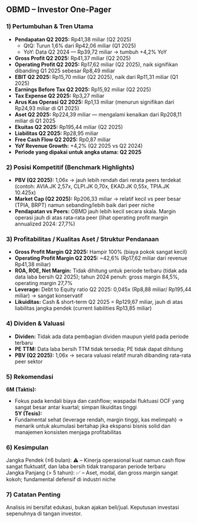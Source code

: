 ## OBMD – Investor One-Pager

### 1) Pertumbuhan & Tren Utama
- **Pendapatan Q2 2025:** Rp41,38 miliar (Q2 2025)
    - QtQ: Turun 1,6% dari Rp42,06 miliar (Q1 2025)
    - YoY: Data Q2 2024 — Rp39,72 miliar → tumbuh +4,2% YoY
- **Gross Profit Q2 2025:** Rp41,37 miliar (Q2 2025)
- **Operating Profit Q2 2025:** Rp17,62 miliar (Q2 2025), naik signifikan dibanding Q1 2025 sebesar Rp8,49 miliar
- **EBIT Q2 2025:** Rp15,70 miliar (Q2 2025), naik dari Rp11,31 miliar (Q1 2025)
- **Earnings Before Tax Q2 2025:** Rp15,92 miliar (Q2 2025)
- **Tax Expense Q2 2025:** Rp3,27 miliar
- **Arus Kas Operasi Q2 2025:** Rp1,13 miliar (menurun signifikan dari Rp24,93 miliar di Q1 2025)
- **Aset Q2 2025:** Rp224,39 miliar — mengalami kenaikan dari Rp208,11 miliar di Q1 2025
- **Ekuitas Q2 2025:** Rp195,44 miliar (Q2 2025)
- **Liabilitas Q2 2025:** Rp28,95 miliar
- **Free Cash Flow Q2 2025:** Rp0,87 miliar
- **YoY Revenue Growth:** +4,2% (Q2 2025 vs Q2 2024)
- **Periode yang dipakai untuk angka utama: Q2 2025**

### 2) Posisi Kompetitif (Benchmark Highlights)
- **PBV (Q2 2025):** 1,06x → jauh lebih rendah dari rerata peers terdekat (contoh: AVIA.JK 2,57x, CLPI.JK 0,70x, EKAD.JK 0,55x, TPIA.JK 10.425x)
- **Market Cap (Q2 2025):** Rp206,33 miliar → relatif kecil vs peer besar (TPIA, BRPT) namun sebanding/lebih baik dari peer niche
- **Pendapatan vs Peers:** OBMD jauh lebih kecil secara skala. Margin operasi jauh di atas rata-rata peer (lihat operating profit margin annualized 2024: 27,7%)

### 3) Profitabilitas / Kualitas Aset / Struktur Pendanaan
- **Gross Profit Margin Q2 2025:** Hampir 100% (biaya pokok sangat kecil)
- **Operating Profit Margin Q2 2025:** ~42,6% (Rp17,62 miliar dari revenue Rp41,38 miliar)
- **ROA, ROE, Net Margin:** Tidak dihitung untuk periode terbaru (tidak ada data laba bersih Q2 2025); tahun 2024 penuh: gross margin 84,5%, operating margin 27,7%
- **Leverage:** Debt to Equity ratio Q2 2025: 0,045x (Rp8,88 miliar/ Rp195,44 miliar) → sangat konservatif
- **Likuiditas:** Cash & short-term Q2 2025 = Rp129,67 miliar, jauh di atas liabilitas jangka pendek (current liabilities Rp13,85 miliar)

### 4) Dividen & Valuasi
- **Dividen:** Tidak ada data pembagian dividen maupun yield pada periode terbaru
- **PE TTM:** Data laba bersih TTM tidak tersedia; PE tidak dapat dihitung
- **PBV (Q2 2025):** 1,06x → secara valuasi relatif murah dibanding rata-rata peer sektor

### 5) Rekomendasi
**6M (Taktis):**
- Fokus pada kendali biaya dan cashflow; waspadai fluktuasi OCF yang sangat besar antar kuartal; simpan likuiditas tinggi  
**5Y (Tesis):**
- Fundamental sehat (leverage rendah, margin tinggi, kas melimpah) → menarik untuk akumulasi bertahap jika ekspansi bisnis solid dan manajemen konsisten menjaga profitabilitas

### 6) Kesimpulan
Jangka Pendek (≤6 bulan): ⚠️ – Kinerja operasional kuat namun cash flow sangat fluktuatif, dan laba bersih tidak transparan periode terbaru  
Jangka Panjang (> 5 tahun): ✅ – Aset, modal, dan gross margin sangat kokoh; fundamental defensif di industri niche

### 7) Catatan Penting
Analisis ini bersifat edukasi, bukan ajakan beli/jual. Keputusan investasi sepenuhnya di tangan investor.